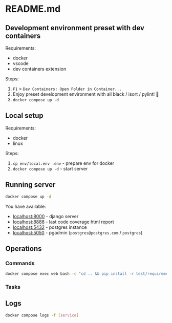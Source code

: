 # README.md

## Development environment preset with dev containers

Requirements:

- docker
- vscode
- dev containers extension

Steps:

1. `F1` > `Dev Containers: Open Folder in Container...`
2. Enjoy preset development environment with all black / isort / pylint! 🎉
3. `docker compose up -d`

## Local setup

Requirements:

- docker
- linux

Steps:

1. `cp env/local.env .env` - prepare env for docker
2. `docker compose up -d` - start server

## Running server

```sh
docker compose up -d
```

You have available:

- <localhost:8000> - django server
- <localhost:8888> - last code coverage html report
- <localhost:5432> - postgres instance
- <localhost:5050> - pgadmin (`postgres@postgres.com` / `postgres`)

## Operations

### Commands

```sh
docker compose exec web bash -c "cd .. && pip install -r test/requirements.txt && pytest"
```

### Tasks

## Logs

```sh
docker compose logs -f [service]
```
